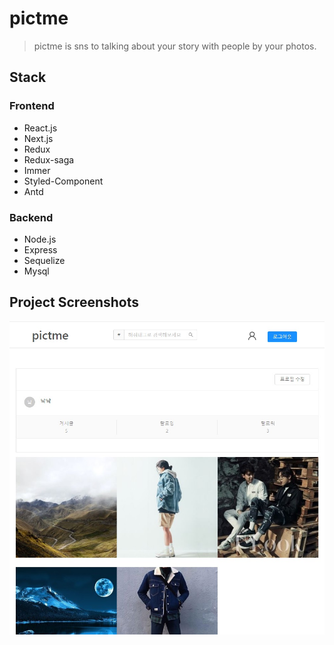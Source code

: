# pictme

> pictme is sns to talking about your story with people by your photos.

## Stack

### Frontend
- React.js
- Next.js
- Redux
- Redux-saga
- Immer
- Styled-Component
- Antd

### Backend
- Node.js
- Express
- Sequelize
- Mysql

## Project Screenshots
![profilepage](./frontend/static/images/portfolio/profilepage.jpg)
